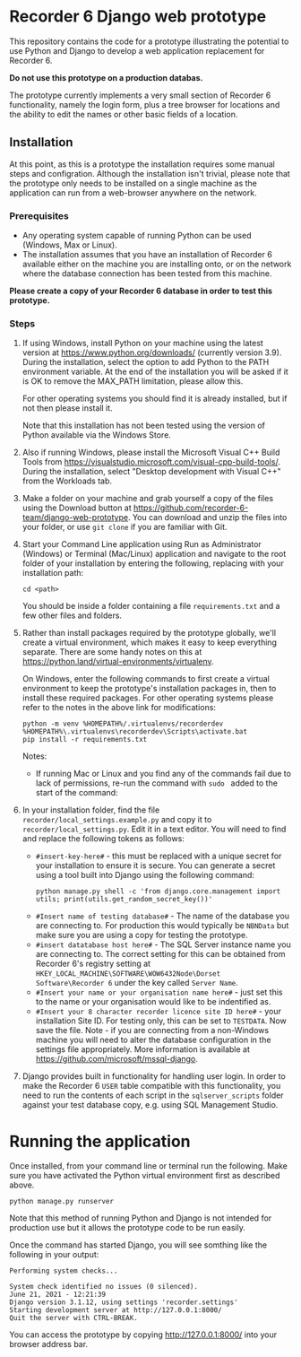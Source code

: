 # Recorder 6 Django web prototype

This repository contains the code for a prototype illustrating the potential to use Python and
Django to develop a web application replacement for Recorder 6.

**Do not use this prototype on a production databas.**

The prototype currently implements a very small section of Recorder 6 functionality, namely the
login form, plus a tree browser for locations and the ability to edit the names or other basic
fields of a location.

## Installation

At this point, as this is a prototype the installation requires some manual steps and configration.
Although the installation isn't trivial, please note that the prototype only needs to be installed
on a single machine as the application can run from a web-browser anywhere on the network.

### Prerequisites

* Any operating system capable of running Python can be used (Windows, Max or Linux).
* The installation assumes that you have an installation of Recorder 6 available either on the
machine you are installing onto, or on the network where the database connection has been tested
from this machine.

**Please create a copy of your Recorder 6 database in order to test this prototype.**

### Steps

1. If using Windows, install Python on your machine using the latest version at
   https://www.python.org/downloads/ (currently version 3.9). During the installation, select the
   option to add Python to the PATH environment variable. At the end of the installation you will
   be asked if it is OK to remove the MAX_PATH limitation, please allow this.

   For other operating systems you should find it is already installed, but if not then please
   install it.

   Note that this installation has not been tested using the version of Python available via the
   Windows Store.
2. Also if running Windows, please install the Microsoft Visual C++ Build Tools from
   https://visualstudio.microsoft.com/visual-cpp-build-tools/. During the installation, select
   "Desktop development with Visual C++" from the Workloads tab.
3. Make a folder on your machine and grab yourself a copy of the files using the Download button at
   https://github.com/recorder-6-team/django-web-prototype. You can download and unzip the files
   into your folder, or use `git clone` if you are familiar with Git.
4. Start your Command Line application using Run as Administrator (Windows) or Terminal (Mac/Linux)
   application and navigate to the root folder of your installation by entering the following,
   replacing <path> with your installation path:
   ```
   cd <path>
   ```
   You should be inside a folder containing a file `requirements.txt` and a few other files and
   folders.
5. Rather than install packages required by the prototype globally, we'll create a virtual
   environment, which makes it easy to keep everything separate. There are some handy notes on this
   at https://python.land/virtual-environments/virtualenv.

   On Windows, enter the following commands to first create a virtual environment to keep the
   prototype's installation packages in, then to install these required packages. For other
   operating systems please refer to the notes in the above link for modifications:
   ```
   python -m venv %HOMEPATH%/.virtualenvs/recorderdev
   %HOMEPATH%\.virtualenvs\recorderdev\Scripts\activate.bat
   pip install -r requirements.txt
   ```
   Notes:
   * If running Mac or Linux and you find any of the commands fail due to lack of permissions, re-run
     the command with `sudo ` added to the start of the command:
6. In your installation folder, find the file `recorder/local_settings.example.py` and copy it to
   `recorder/local_settings.py`. Edit it in a text editor. You will need to find and replace the following
   tokens as follows:
     * `#insert-key-here#` - this must be replaced with a unique secret for your installation to
       ensure it is secure. You can generate a secret using a tool built into Django using the
       following command:
       ```
       python manage.py shell -c 'from django.core.management import utils; print(utils.get_random_secret_key())'
       ```
     * `#Insert name of testing database#` - The name of the database you are connecting to. For
       production this would typically be `NBNData` but make sure you are using a copy for testing
       the prototype.
     * `#insert datatabase host here#` - The SQL Server instance name you are connecting to. The
       correct setting for this can be obtained from Recorder 6's registry setting at `HKEY_LOCAL_MACHINE\SOFTWARE\WOW6432Node\Dorset Software\Recorder 6`
       under the key called `Server Name`.
     * `#Insert your name or your organisation name here#` - just set this to the name or your
       organisation would like to be indentified as.
     * `#Insert your 8 character recorder licence site ID here#` - your installation Site ID. For
       testing only, this can be set to `TESTDATA`.
   Now save the file. Note - if you are connecting from a non-Windows machine you will need to
   alter the database configuration in the settings file appropriately. More information is
   available at https://github.com/microsoft/mssql-django.
7. Django provides built in functionality for handling user login. In order to make the Recorder 6
   `USER` table compatible with this functionality, you need to run the contents of each script in
   the `sqlserver_scripts` folder against your test database copy, e.g. using SQL Management
   Studio.

# Running the application

Once installed, from your command line or terminal run the following. Make sure you have activated
the Python virtual environment first as described above.

```
python manage.py runserver
```

Note that this method of running Python and Django is not intended for production use but it allows
the prototype code to be run easily.

Once the command has started Django, you will see somthing like the following in your output:
```
Performing system checks...

System check identified no issues (0 silenced).
June 21, 2021 - 12:21:39
Django version 3.1.12, using settings 'recorder.settings'
Starting development server at http://127.0.0.1:8000/
Quit the server with CTRL-BREAK.
```

You can access the prototype by copying http://127.0.0.1:8000/ into your browser address bar.




